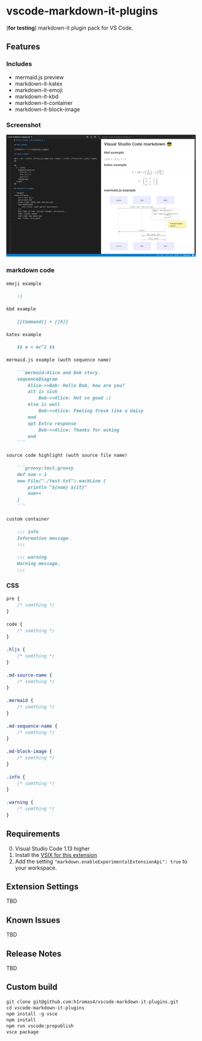 # vscode-markdown-it-plugins

(**for testing**) markdown-it plugin pack for VS Code.

## Features

### Includes

* mermaid.js preview
* markdown-it-katex
* markdown-it-emoji
* markdown-it-kbd
* markdown-it-container
* markdown-it-block-image

### Screenshot

![vscode-markdown-it-plugins.png](https://raw.githubusercontent.com/h1romas4/vscode-markdown-it-plugins/master/docs/vscode-markdown-it-plugins.png)

### markdown code

```markdown
emoji example

    :)

kbd example

    [[Command]] + [[A]]

katex example

    $$ e = mc^2 $$

mermaid.js example (wuth sequence name)

    ```mermaid:Alice and Bob story.
    sequenceDiagram
        Alice->>Bob: Hello Bob, how are you?
        alt is sick
            Bob->>Alice: Not so good :(
        else is well
            Bob->>Alice: Feeling fresh like a daisy
        end
        opt Extra response
            Bob->>Alice: Thanks for asking
        end
    ```

source code highlight (wuth source file name)

    ```groovy:test.groovy
    def num = 1
    new File("./test.txt").eachLine {
        println "${num} ${it}"
        num++
    }
    ```

custom container

    ::: info
    Information message.
    :::

    ::: warning
    Warning message.
    :::
```

### CSS

```css
pre {
    /* somthing */
}

code {
    /* somthing */
}

.hljs {
    /* somthing */
}

.md-source-name {
    /* somthing */
}

.mermaid {
    /* somthing */
}

.md-sequence-name {
    /* somthing */
}

.md-block-image {
    /* somthing */
}

.info {
    /* somthing */
}

.warning {
    /* somthing */
}
```

## Requirements

0. Visual Studio Code 1.13 higher
1. Install the [VSIX for this extension](https://github.com/h1romas4/vscode-markdown-it-plugins/blob/master/dest/vscode-markdown-it-plugins-0.0.2.vsix)
2. Add the setting ```"markdown.enableExperimentalExtensionApi": true``` to your workspace.

## Extension Settings

TBD

## Known Issues

TBD

## Release Notes

TBD

## Custom build

```
git clone git@github.com:h1romas4/vscode-markdown-it-plugins.git
cd vscode-markdown-it-plugins
npm install -g vsce
npm install
npm run vscode:prepublish
vsce package
```
